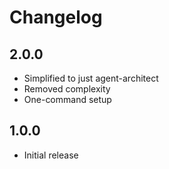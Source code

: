 # Changelog

## 2.0.0
- Simplified to just agent-architect
- Removed complexity
- One-command setup

## 1.0.0
- Initial release